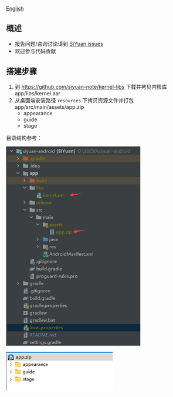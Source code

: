 <a href="https://github.com/siyuan-note/siyuan-android/blob/master/README_en_US.md">English</a>

## 概述

* 报告问题/咨询讨论请到 [SiYuan issues](https://github.com/siyuan-note/siyuan/issues)
* 欢迎参与代码贡献

## 搭建步骤

1. 到 https://github.com/siyuan-note/kernel-libs 下载并拷贝内核库 app/libs/kernel.aar
2. 从桌面端安装路径 `resources` 下拷贝资源文件并打包 app/src/main/assets/app.zip
   * appearance
   * guide
   * stage

目录结构参考：

![project-tree](project-tree.png)

![app.zip](app-zip.png)